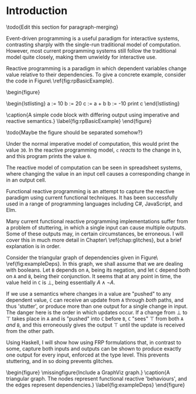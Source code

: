 Introduction
============

\todo{Edit this section for paragraph-merging}

Event-driven programming is a useful paradigm for interactive systems,
contrasting sharply with the single-run traditional model of computation.
However, most current programming systems still follow the traditional model
quite closely, making them unwieldy for interactive use.

Reactive programming is a paradigm in which dependent variables
change value relative to their dependencies. To give a concrete
example, consider the code in Figure\ \ref{fig:rpBasicExample}.

\begin{figure}

\begin{lstlisting}
a := 10
b := 20
c := a + b
b := -10
print c
\end{lstlisting}

\caption{A simple code block with differing output using imperative and reactive
semantics.}
\label{fig:rpBasicExample}
\end{figure}

\todo{Maybe the figure should be separated somehow?}

Under the normal imperative model of computation, this would print the value
`30`. In the reactive programming model, `c` *reacts* to the change in `b`, and
this program prints the value `0`.

The reactive model of computation can be seen in spreadsheet systems,
where changing the value in an input cell causes a corresponding
change in in an output cell.

Functional reactive programming is an attempt to capture the reactive paradigm
using current functional techniques. It has been successfully used in a range of
programming languages including C#, JavaScript, and Elm.

Many current functional reactive programming implementations suffer from a
problem of stuttering, in which a single input can cause multiple outputs. Some
of these outputs may, in certain circumstances, be erroneous. I
will cover this in much more detail in Chapter\ \ref{chap:glitches}, but a brief
explanation is in order.

Consider the triangular graph of dependencies given in
Figure\ \ref{fig:exampleDeps}. In this graph, we shall assume that
we are dealing with booleans. Let `B` depends on `A`, being its
negation, and let `C` depend both on `A` and `B`, being their
conjunction. It seems that at any point in time, the value held in
`C` is $\bot$, being essentially $A \land \lnot A$.

If we use a semantics where changes in a value are "pushed" to any
dependent value, `C` can receive an update from `A` through *both* paths,
and thus 'stutter', or produce more than one output for a single change in
input. The danger here is the order in which updates occur. If a change
from $\bot$ to $\top$ takes place in `A` and is "pushed" into `C` before
`B`, `C` "sees" $\top$ from both `A` *and* `B`, and this erroneously gives
the output $\top$ until the update is received from the other path.

Using Haskell, I will show how using FRP formulations that, in
contrast to some, capture both inputs and outputs can be shown to
produce exactly one output for every input, enforced at the type
level. This prevents stuttering, and in so doing prevents glitches.

\begin{figure}
\missingfigure{Include a GraphViz graph.}
\caption{A triangular graph. The nodes represent functional reactive
'behaviours', and the edges represent dependencies.}
\label{fig:exampleDeps}
\end{figure}

